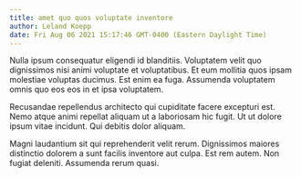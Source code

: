 ```yaml
---
title: amet quo quos voluptate inventore
author: Leland Koepp
date: Fri Aug 06 2021 15:17:46 GMT-0400 (Eastern Daylight Time)
---
```

Nulla ipsum consequatur eligendi id blanditiis. Voluptatem velit quo dignissimos nisi animi voluptate et voluptatibus. Et eum mollitia quos ipsam molestiae voluptas ducimus. Est enim ea fuga. Assumenda voluptatem omnis quo eos eos in et ipsa voluptatem.

 Recusandae repellendus architecto qui cupiditate facere excepturi est. Nemo atque animi repellat aliquam ut a laboriosam hic fugit. Ut ut dolore ipsum vitae incidunt. Qui debitis dolor aliquam.

 Magni laudantium sit qui reprehenderit velit rerum. Dignissimos maiores distinctio dolorem a sunt facilis inventore aut culpa. Est rem autem. Non fugiat deleniti. Assumenda rerum quasi.
